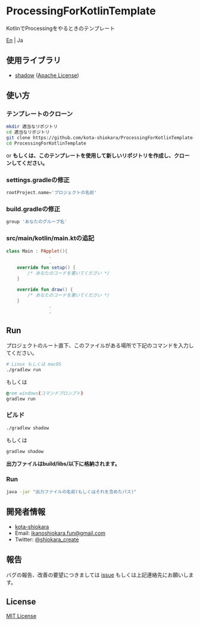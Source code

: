 # ProcessingForKotlinTemplate
KotlinでProcessingをやるときのテンプレート  

[En](./README.md) | Ja  

## 使用ライブラリ
- [shadow](https://github.com/johnrengelman/shadow) ([Apache License](http://www.apache.org/licenses/LICENSE-2.0))

## 使い方
### テンプレートのクローン
```bash
mkdir 適当なリポジトリ
cd 適当なリポジトリ
git clone https://github.com/kota-shiokara/ProcessingForKotlinTemplate.git
cd ProcessingForKotlinTemplate
```
or
**もしくは、このテンプレートを使用して新しいリポジトリを作成し、クローンしてください。**

### settings.gradleの修正
```settings.gradle
rootProject.name='プロジェクトの名前'
```

### build.gradleの修正
```build.gradle
group 'あなたのグループ名'
```

### src/main/kotlin/main.ktの追記
```kt
class Main : PApplet(){
                .
                .
    override fun setup() {
        /* あなたのコードを書いてください */
    }

    override fun draw() {
        /* あなたのコードを書いてください */
    }
                .
                .
```

## Run
プロジェクトのルート直下、このファイルがある場所で下記のコマンドを入力してください。
```bash
# Linux もしくは macOS
./gradlew run
```
もしくは
```cmd
@rem windows(コマンドプロンプト)
gradlew run
```

### ビルド
```bash
./gradlew shadow
```
もしくは
```cmd
gradlew shadow
```
**出力ファイルはbuild/libs/以下に格納されます。**

### Run
```bash
java -jar "出力ファイルの名前(もしくはそれを含めたパス)"
```

## 開発者情報
- [kota-shiokara](https://github.com/kota-shiokara)
- Email: ikanoshiokara.fun@gmail.com
- Twitter: [@shiokara_create](https://twitter.com/shiokara_create)

## 報告
バグの報告、改善の要望につきましては [issue](https://github.com/kota-shiokara/ProcessingForKotlinTemplate/issues) もしくは上記連絡先にお願いします。  

## License
[MIT License](https://choosealicense.com/licenses/mit/)
